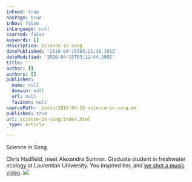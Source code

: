 ```yaml
---
inFeed: true
hasPage: true
inNav: false
inLanguage: null
starred: false
keywords: []
description: Science in Song
datePublished: '2016-04-15T03:21:36.391Z'
dateModified: '2016-04-15T03:12:44.300Z'
title: ''
author: []
authors: []
publisher:
  name: null
  domain: null
  url: null
  favicon: null
sourcePath: _posts/2016-04-15-science-in-song.md
published: true
url: science-in-song/index.html
_type: Article

---
```

Science in Song

Chris Hadfield, meet Alexandra Sumner. Graduate student in freshwater ecology at Laurentian University. You inspired her, and [we shot a music video][0].
![](https://the-grid-user-content.s3-us-west-2.amazonaws.com/7aeb460e-9f66-4991-bb53-1e514f430084.png)

[0]: https://youtu.be/4aFYpvv18QQ